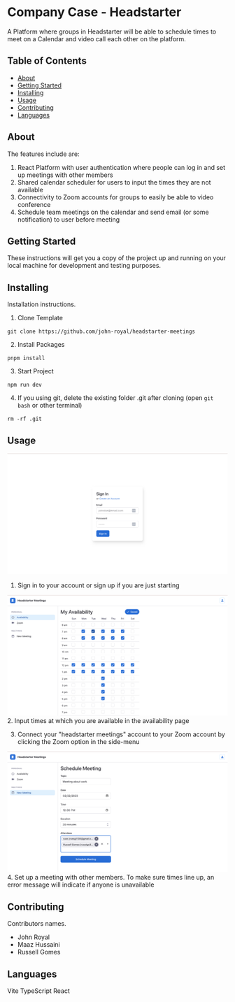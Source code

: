 # Company Case - Headstarter 

A Platform where groups in Headstarter will be able to schedule times to meet on a Calendar and video call each other on the platform.

## Table of Contents

- [About](#about)
- [Getting Started](#getting_started)
- [Installing](#installing)
- [Usage](#usage)
- [Contributing](#contributing)
- [Languages](#languages)

## About
The features include are: 
1. React Platform with user authentication where people can log in and set up meetings with other members
2. Shared calendar scheduler for users to input the times they are not available 
3. Connectivity to Zoom accounts for groups to easily be able to video conference
4. Schedule team meetings on the calendar and send email (or some notification) to user before meeting


## Getting Started
These instructions will get you a copy of the project up and running on your local machine for development and testing purposes.

## Installing
Installation instructions.
1. Clone Template

```
git clone https://github.com/john-royal/headstarter-meetings
```

2. Install Packages

```
pnpm install
```

3. Start Project

```
npm run dev
```

4. If you using git, delete the existing folder .git after cloning (open `git bash` or other terminal)

```
rm -rf .git
```

## Usage
![alt text](./src/images/signinPage.png "sign-in page")
1. Sign in to your account or sign up if you are just starting

![alt text](./src/images/availabilityPage.png "availability page")
2. Input times at which you are available in the availability page

3. Connect your "headstarter meetings" account to your Zoom account by clicking the Zoom option in the side-menu

![alt text](./src/images/meetingPage.png "meetings page") 
4. Set up a meeting with other members. To make sure times line up, an error message will indicate if anyone is unavailable 


## Contributing
Contributors names.
- John Royal
- Maaz Hussaini
- Russell Gomes

## Languages

Vite TypeScript React


